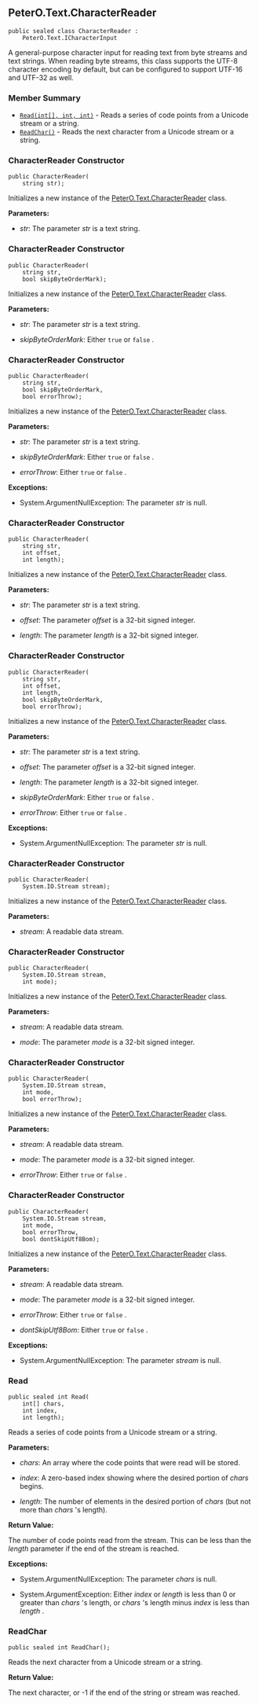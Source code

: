 ## PeterO.Text.CharacterReader

    public sealed class CharacterReader :
        PeterO.Text.ICharacterInput

A general-purpose character input for reading text from byte streams and text strings. When reading byte streams, this class supports the UTF-8 character encoding by default, but can be configured to support UTF-16 and UTF-32 as well.

### Member Summary
* <code>[Read(int[], int, int)](#Read_int_int_int)</code> - Reads a series of code points from a Unicode stream or a string.
* <code>[ReadChar()](#ReadChar)</code> - Reads the next character from a Unicode stream or a string.

<a id="Void_ctor_String"></a>
### CharacterReader Constructor

    public CharacterReader(
        string str);

Initializes a new instance of the [PeterO.Text.CharacterReader](PeterO.Text.CharacterReader.md) class.

<b>Parameters:</b>

 * <i>str</i>: The parameter <i>str</i>
is a text string.

<a id="Void_ctor_String_Boolean"></a>
### CharacterReader Constructor

    public CharacterReader(
        string str,
        bool skipByteOrderMark);

Initializes a new instance of the [PeterO.Text.CharacterReader](PeterO.Text.CharacterReader.md) class.

<b>Parameters:</b>

 * <i>str</i>: The parameter <i>str</i>
is a text string.

 * <i>skipByteOrderMark</i>: Either `true`  or `false`  .

<a id="Void_ctor_String_Boolean_Boolean"></a>
### CharacterReader Constructor

    public CharacterReader(
        string str,
        bool skipByteOrderMark,
        bool errorThrow);

Initializes a new instance of the [PeterO.Text.CharacterReader](PeterO.Text.CharacterReader.md) class.

<b>Parameters:</b>

 * <i>str</i>: The parameter <i>str</i>
is a text string.

 * <i>skipByteOrderMark</i>: Either `true`  or `false`  .

 * <i>errorThrow</i>: Either `true`  or `false`  .

<b>Exceptions:</b>

 * System.ArgumentNullException:
The parameter <i>str</i>
is null.

<a id="Void_ctor_String_Int32_Int32"></a>
### CharacterReader Constructor

    public CharacterReader(
        string str,
        int offset,
        int length);

Initializes a new instance of the [PeterO.Text.CharacterReader](PeterO.Text.CharacterReader.md) class.

<b>Parameters:</b>

 * <i>str</i>: The parameter <i>str</i>
is a text string.

 * <i>offset</i>: The parameter <i>offset</i>
is a 32-bit signed integer.

 * <i>length</i>: The parameter <i>length</i>
is a 32-bit signed integer.

<a id="Void_ctor_String_Int32_Int32_Boolean_Boolean"></a>
### CharacterReader Constructor

    public CharacterReader(
        string str,
        int offset,
        int length,
        bool skipByteOrderMark,
        bool errorThrow);

Initializes a new instance of the [PeterO.Text.CharacterReader](PeterO.Text.CharacterReader.md) class.

<b>Parameters:</b>

 * <i>str</i>: The parameter <i>str</i>
is a text string.

 * <i>offset</i>: The parameter <i>offset</i>
is a 32-bit signed integer.

 * <i>length</i>: The parameter <i>length</i>
is a 32-bit signed integer.

 * <i>skipByteOrderMark</i>: Either `true`  or `false`  .

 * <i>errorThrow</i>: Either `true`  or `false`  .

<b>Exceptions:</b>

 * System.ArgumentNullException:
The parameter <i>str</i>
is null.

<a id="Void_ctor_Stream"></a>
### CharacterReader Constructor

    public CharacterReader(
        System.IO.Stream stream);

Initializes a new instance of the [PeterO.Text.CharacterReader](PeterO.Text.CharacterReader.md) class.

<b>Parameters:</b>

 * <i>stream</i>: A readable data stream.

<a id="Void_ctor_Stream_Int32"></a>
### CharacterReader Constructor

    public CharacterReader(
        System.IO.Stream stream,
        int mode);

Initializes a new instance of the [PeterO.Text.CharacterReader](PeterO.Text.CharacterReader.md) class.

<b>Parameters:</b>

 * <i>stream</i>: A readable data stream.

 * <i>mode</i>: The parameter <i>mode</i>
is a 32-bit signed integer.

<a id="Void_ctor_Stream_Int32_Boolean"></a>
### CharacterReader Constructor

    public CharacterReader(
        System.IO.Stream stream,
        int mode,
        bool errorThrow);

Initializes a new instance of the [PeterO.Text.CharacterReader](PeterO.Text.CharacterReader.md) class.

<b>Parameters:</b>

 * <i>stream</i>: A readable data stream.

 * <i>mode</i>: The parameter <i>mode</i>
is a 32-bit signed integer.

 * <i>errorThrow</i>: Either `true`  or `false`  .

<a id="Void_ctor_Stream_Int32_Boolean_Boolean"></a>
### CharacterReader Constructor

    public CharacterReader(
        System.IO.Stream stream,
        int mode,
        bool errorThrow,
        bool dontSkipUtf8Bom);

Initializes a new instance of the [PeterO.Text.CharacterReader](PeterO.Text.CharacterReader.md) class.

<b>Parameters:</b>

 * <i>stream</i>: A readable data stream.

 * <i>mode</i>: The parameter <i>mode</i>
is a 32-bit signed integer.

 * <i>errorThrow</i>: Either `true`  or `false`  .

 * <i>dontSkipUtf8Bom</i>: Either `true`  or `false`  .

<b>Exceptions:</b>

 * System.ArgumentNullException:
The parameter <i>stream</i>
is null.

<a id="Read_int_int_int"></a>
### Read

    public sealed int Read(
        int[] chars,
        int index,
        int length);

Reads a series of code points from a Unicode stream or a string.

<b>Parameters:</b>

 * <i>chars</i>: An array where the code points that were read will be stored.

 * <i>index</i>: A zero-based index showing where the desired portion of <i>chars</i>
begins.

 * <i>length</i>: The number of elements in the desired portion of <i>chars</i>
(but not more than <i>chars</i>
's length).

<b>Return Value:</b>

The number of code points read from the stream. This can be less than the <i>length</i>
parameter if the end of the stream is reached.

<b>Exceptions:</b>

 * System.ArgumentNullException:
The parameter <i>chars</i>
is null.

 * System.ArgumentException:
Either <i>index</i>
or <i>length</i>
is less than 0 or greater than <i>chars</i>
's length, or <i>chars</i>
's length minus <i>index</i>
is less than <i>length</i>
.

<a id="ReadChar"></a>
### ReadChar

    public sealed int ReadChar();

Reads the next character from a Unicode stream or a string.

<b>Return Value:</b>

The next character, or -1 if the end of the string or stream was reached.
